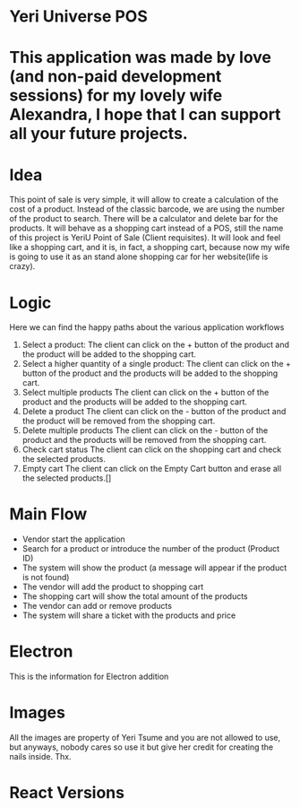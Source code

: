 # Yeri Universe POS

# This application was made by love (and non-paid development sessions) for my lovely wife Alexandra, I hope that I can support all your future projects.

# Idea
This point of sale is very simple, it will allow to create a calculation of the cost of a product. Instead of the classic barcode, we are using the number of the product to search.
There will be a calculator and delete bar for the products.
It will behave as a shopping cart instead of a POS, still the name of this project is YeriU Point of Sale (Client requisites).
It will look and feel like a shopping cart, and it is, in fact, a shopping cart, because now my wife is going to use it as an stand alone shopping car for her website(life is crazy).

# Logic 
Here we can find the happy paths about the various application workflows
1. Select a product:
The client can click on the + button of the product and the product will be added to the shopping cart.
2. Select a higher quantity of a single product:
The client can click on the + button of the product and the products will be added to the shopping cart.
3. Select multiple products
The client can click on the + button of the product and the products will be added to the shopping cart.
4. Delete a product
The client can click on the - button of the product and the product will be removed from the shopping cart.
5. Delete multiple products
The client can click on the - button of the product and the products will be removed from the shopping cart.
6. Check cart status
The client can click on the shopping cart and check the selected products.
7. Empty cart
The client can click on the Empty Cart button and erase all the selected products.[]

# Main Flow
- Vendor start the application
- Search for a product or introduce the number of the product (Product ID)
- The system will show the product (a message will appear if the product is not found)
- The vendor will add the product to shopping cart
- The shopping cart will show the total amount of the products
- The vendor can add or remove products 
- The system will share a ticket with the products and price 

# Electron
This is the information for Electron addition 

# Images
All the images are property of Yeri Tsume and you are not allowed to use, but anyways, nobody cares so use it but give her credit for creating the nails inside. Thx.

# React Versions

